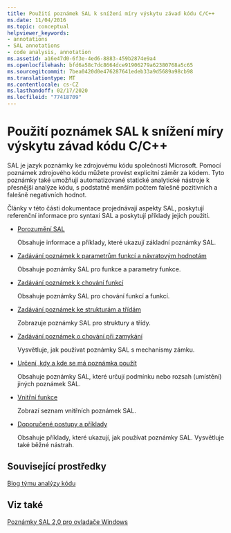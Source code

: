 ```yaml
---
title: Použití poznámek SAL k snížení míry výskytu závad kódu C/C++
ms.date: 11/04/2016
ms.topic: conceptual
helpviewer_keywords:
- annotations
- SAL annotations
- code analysis, annotation
ms.assetid: a16e47d0-6f3e-4ed6-8883-459b2874e9a4
ms.openlocfilehash: bfd6a58c7dc8664dce91906279a62380768a5c65
ms.sourcegitcommit: 7bea0420d0e476287641edeb33a9d5689a98cb98
ms.translationtype: MT
ms.contentlocale: cs-CZ
ms.lasthandoff: 02/17/2020
ms.locfileid: "77418709"
---
```

# <a name="using-sal-annotations-to-reduce-cc-code-defects"></a>Použití poznámek SAL k snížení míry výskytu závad kódu C/C++

SAL je jazyk poznámky ke zdrojovému kódu společnosti Microsoft. Pomocí poznámek zdrojového kódu můžete provést explicitní záměr za kódem. Tyto poznámky také umožňují automatizované statické analytické nástroje k přesnější analýze kódu, s podstatně menším počtem falešně pozitivních a falešně negativních hodnot.

Články v této části dokumentace projednávají aspekty SAL, poskytují referenční informace pro syntaxi SAL a poskytují příklady jejich použití.

- [Porozumění SAL](../code-quality/understanding-sal.md)

     Obsahuje informace a příklady, které ukazují základní poznámky SAL.

- [Zadávání poznámek k parametrům funkcí a návratovým hodnotám](../code-quality/annotating-function-parameters-and-return-values.md)

     Obsahuje poznámky SAL pro funkce a parametry funkce.

- [Zadávání poznámek k chování funkcí](../code-quality/annotating-function-behavior.md)

     Obsahuje poznámky SAL pro chování funkcí a funkcí.

- [Zadávání poznámek ke strukturám a třídám](../code-quality/annotating-structs-and-classes.md)

     Zobrazuje poznámky SAL pro struktury a třídy.

- [Zadávání poznámek o chování při zamykání](../code-quality/annotating-locking-behavior.md)

     Vysvětluje, jak používat poznámky SAL s mechanismy zámku.

- [Určení, kdy a kde se má poznámka použít](../code-quality/specifying-when-and-where-an-annotation-applies.md)

     Obsahuje poznámky SAL, které určují podmínku nebo rozsah (umístění) jiných poznámek SAL.

- [Vnitřní funkce](../code-quality/intrinsic-functions.md)

     Zobrazí seznam vnitřních poznámek SAL.

- [Doporučené postupy a příklady](../code-quality/best-practices-and-examples-sal.md)

     Obsahuje příklady, které ukazují, jak používat poznámky SAL. Vysvětluje také běžné nástrah.

## <a name="related-resources"></a>Související prostředky

[Blog týmu analýzy kódu](https://blogs.msdn.microsoft.com/codeanalysis/)

## <a name="see-also"></a>Viz také

[Poznámky SAL 2,0 pro ovladače Windows](/windows-hardware/drivers/devtest/sal-2-annotations-for-windows-drivers)
